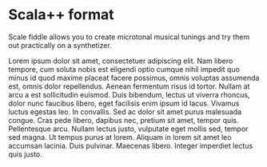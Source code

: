 # Scala++ format

Scale fiddle allows you to create microtonal musical tunings and try them out practically on a synthetizer.

Lorem ipsum dolor sit amet, consectetuer adipiscing elit. Nam libero tempore, cum soluta nobis est eligendi optio cumque nihil impedit quo minus id quod maxime placeat facere possimus, omnis voluptas assumenda est, omnis dolor repellendus. Aenean fermentum risus id tortor. Nullam at arcu a est sollicitudin euismod. Duis bibendum, lectus ut viverra rhoncus, dolor nunc faucibus libero, eget facilisis enim ipsum id lacus. Vivamus luctus egestas leo. In convallis. Sed ac dolor sit amet purus malesuada congue. Cras pede libero, dapibus nec, pretium sit amet, tempor quis. Pellentesque arcu. Nullam lectus justo, vulputate eget mollis sed, tempor sed magna. Ut tempus purus at lorem. Aliquam in lorem sit amet leo accumsan lacinia. Duis pulvinar. Maecenas libero. Integer imperdiet lectus quis justo.
